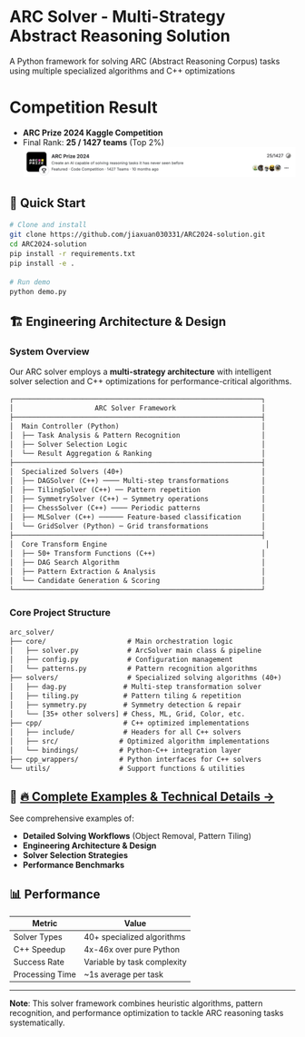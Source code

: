 # ARC Solver - Multi-Strategy Abstract Reasoning Solution

A Python framework for solving ARC (Abstract Reasoning Corpus) tasks using multiple specialized algorithms and C++ optimizations

# Competition Result
- **ARC Prize 2024 Kaggle Competition**
- Final Rank: **25 / 1427 teams** (Top 2%)
 ![Official Leaderboard Screenshot](images/ARC_result.png)

## 🚀 Quick Start

```bash
# Clone and install
git clone https://github.com/jiaxuan030331/ARC2024-solution.git
cd ARC2024-solution
pip install -r requirements.txt
pip install -e .

# Run demo
python demo.py
```

## 🏗️ Engineering Architecture & Design

### System Overview

Our ARC solver employs a **multi-strategy architecture** with intelligent solver selection and C++ optimizations for performance-critical algorithms.

```
┌─────────────────────────────────────────────────────────────┐
│                    ARC Solver Framework                     │
├─────────────────────────────────────────────────────────────┤
│  Main Controller (Python)                                   │
│  ├── Task Analysis & Pattern Recognition                    │
│  ├── Solver Selection Logic                                 │
│  └── Result Aggregation & Ranking                           │
├─────────────────────────────────────────────────────────────┤
│  Specialized Solvers (40+)                                  │
│  ├── DAGSolver (C++) ──── Multi-step transformations        │
│  ├── TilingSolver (C++) ── Pattern repetition               │
│  ├── SymmetrySolver (C++) ─ Symmetry operations             │
│  ├── ChessSolver (C++) ──── Periodic patterns               │
│  ├── MLSolver (C++) ────── Feature-based classification     │
│  └── GridSolver (Python) ─ Grid transformations             │
├─────────────────────────────────────────────────────────────┤
│  Core Transform Engine                                       │
│  ├── 50+ Transform Functions (C++)                          │
│  ├── DAG Search Algorithm                                   │
│  ├── Pattern Extraction & Analysis                          │
│  └── Candidate Generation & Scoring                         │
└─────────────────────────────────────────────────────────────┘
```

### Core Project Structure

```
arc_solver/
├── core/                    # Main orchestration logic
│   ├── solver.py            # ArcSolver main class & pipeline
│   ├── config.py            # Configuration management
│   └── patterns.py          # Pattern recognition algorithms
├── solvers/                 # Specialized solving algorithms (40+)
│   ├── dag.py              # Multi-step transformation solver
│   ├── tiling.py           # Pattern tiling & repetition
│   ├── symmetry.py         # Symmetry detection & repair
│   └── [35+ other solvers] # Chess, ML, Grid, Color, etc.
├── cpp/                    # C++ optimized implementations
│   ├── include/            # Headers for all C++ solvers
│   ├── src/               # Optimized algorithm implementations
│   └── bindings/          # Python-C++ integration layer
├── cpp_wrappers/          # Python interfaces for C++ solvers
└── utils/                 # Support functions & utilities
```

## 📖 **[🔥 Complete Examples & Technical Details →](EXAMPLES.md)**

See comprehensive examples of:
- **Detailed Solving Workflows** (Object Removal, Pattern Tiling)
- **Engineering Architecture & Design**
- **Solver Selection Strategies**
- **Performance Benchmarks**

## 📊 Performance

| Metric | Value |
|--------|-------|
| Solver Types | 40+ specialized algorithms |
| C++ Speedup | 4x-46x over pure Python |
| Success Rate | Variable by task complexity |
| Processing Time | ~1s average per task |

---

**Note**: This solver framework combines heuristic algorithms, pattern recognition, and performance optimization to tackle ARC reasoning tasks systematically.


